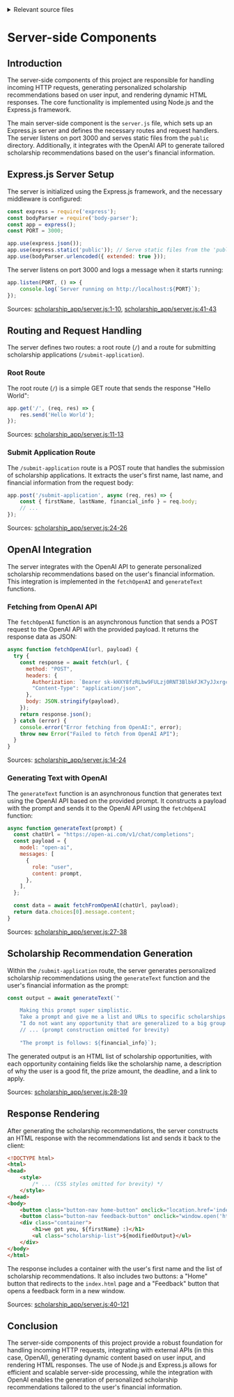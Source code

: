 <details>
<summary>Relevant source files</summary>

The following files were used as context for generating this wiki page:

- [scholarship_app/server.js](https://github.com/agattani123/Fast-Fa/blob/master/scholarship_app/server.js)

</details>

# Server-side Components

## Introduction

The server-side components of this project are responsible for handling incoming HTTP requests, generating personalized scholarship recommendations based on user input, and rendering dynamic HTML responses. The core functionality is implemented using Node.js and the Express.js framework.

The main server-side component is the `server.js` file, which sets up an Express.js server and defines the necessary routes and request handlers. The server listens on port 3000 and serves static files from the `public` directory. Additionally, it integrates with the OpenAI API to generate tailored scholarship recommendations based on the user's financial information.

## Express.js Server Setup

The server is initialized using the Express.js framework, and the necessary middleware is configured:

```javascript
const express = require('express');
const bodyParser = require('body-parser');
const app = express();
const PORT = 3000;

app.use(express.json());
app.use(express.static('public')); // Serve static files from the 'public' directory
app.use(bodyParser.urlencoded({ extended: true }));
```

The server listens on port 3000 and logs a message when it starts running:

```javascript
app.listen(PORT, () => {
    console.log(`Server running on http://localhost:${PORT}`);
});
```

Sources: [scholarship_app/server.js:1-10](), [scholarship_app/server.js:41-43]()

## Routing and Request Handling

The server defines two routes: a root route (`/`) and a route for submitting scholarship applications (`/submit-application`).

### Root Route

The root route (`/`) is a simple GET route that sends the response "Hello World":

```javascript
app.get('/', (req, res) => {
    res.send('Hello World');
});
```

Sources: [scholarship_app/server.js:11-13]()

### Submit Application Route

The `/submit-application` route is a POST route that handles the submission of scholarship applications. It extracts the user's first name, last name, and financial information from the request body:

```javascript
app.post('/submit-application', async (req, res) => {
    const { firstName, lastName, financial_info } = req.body;
    // ...
});
```

Sources: [scholarship_app/server.js:24-26]()

## OpenAI Integration

The server integrates with the OpenAI API to generate personalized scholarship recommendations based on the user's financial information. This integration is implemented in the `fetchOpenAI` and `generateText` functions.

### Fetching from OpenAI API

The `fetchOpenAI` function is an asynchronous function that sends a POST request to the OpenAI API with the provided payload. It returns the response data as JSON:

```javascript
async function fetchOpenAI(url, payload) {
  try {
    const response = await fetch(url, {
      method: "POST",
      headers: {
        Authorization: `Bearer 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`,
        "Content-Type": "application/json",
      },
      body: JSON.stringify(payload),
    });
    return response.json();
  } catch (error) {
    console.error("Error fetching from OpenAI:", error);
    throw new Error("Failed to fetch from OpenAI API");
  }
}
```

Sources: [scholarship_app/server.js:14-24]()

### Generating Text with OpenAI

The `generateText` function is an asynchronous function that generates text using the OpenAI API based on the provided prompt. It constructs a payload with the prompt and sends it to the OpenAI API using the `fetchOpenAI` function:

```javascript
async function generateText(prompt) {
  const chatUrl = "https://open-ai.com/v1/chat/completions";
  const payload = {
    model: "open-ai",
    messages: [
      {
        role: "user",
        content: prompt,
      },
    ],
  };

  const data = await fetchFromOpenAI(chatUrl, payload);
  return data.choices[0].message.content;
}
```

Sources: [scholarship_app/server.js:27-38]()

## Scholarship Recommendation Generation

Within the `/submit-application` route, the server generates personalized scholarship recommendations using the `generateText` function and the user's financial information as the prompt:

```javascript
const output = await generateText(`"

    Making this prompt super simplistic. 
    Take a prompt and give me a list and URLs to specific scholarships that would specifically give me access to opportunities." + 
    "I do not want any opportunity that are generalized to a big group of students and rather want opportunities as specific to the prompt as possible." +
    // ... (prompt construction omitted for brevity)
    
    "The prompt is follows: ${financial_info}`);
```

The generated output is an HTML list of scholarship opportunities, with each opportunity containing fields like the scholarship name, a description of why the user is a good fit, the prize amount, the deadline, and a link to apply.

Sources: [scholarship_app/server.js:28-39]()

## Response Rendering

After generating the scholarship recommendations, the server constructs an HTML response with the recommendations list and sends it back to the client:

```html
<!DOCTYPE html>
<html>
<head>
    <style>
        /* ... (CSS styles omitted for brevity) */
    </style>
</head>
<body>
    <button class="button-nav home-button" onclick="location.href='index.html';">Home</button>
    <button class="button-nav feedback-button" onclick="window.open('https://forms.gle/2KvT9ztjWGgbKuGX9', '_blank');">Feedback</button>
    <div class="container">
        <h1>we got you, ${firstName} :)</h1>
        <ul class="scholarship-list">${modifiedOutput}</ul>
    </div>
</body>
</html>
```

The response includes a container with the user's first name and the list of scholarship recommendations. It also includes two buttons: a "Home" button that redirects to the `index.html` page and a "Feedback" button that opens a feedback form in a new window.

Sources: [scholarship_app/server.js:40-121]()

## Conclusion

The server-side components of this project provide a robust foundation for handling incoming HTTP requests, integrating with external APIs (in this case, OpenAI), generating dynamic content based on user input, and rendering HTML responses. The use of Node.js and Express.js allows for efficient and scalable server-side processing, while the integration with OpenAI enables the generation of personalized scholarship recommendations tailored to the user's financial information.